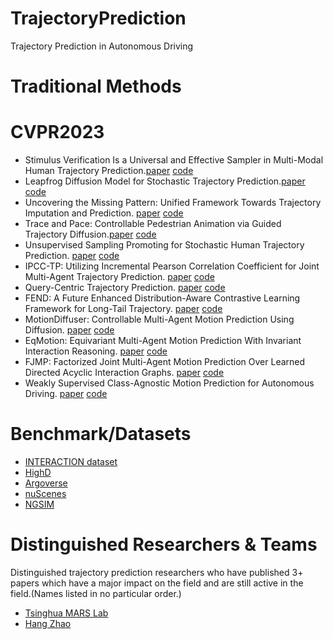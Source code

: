 # TrajectoryPrediction
Trajectory Prediction in Autonomous Driving

# Traditional Methods

# CVPR2023
- Stimulus Verification Is a Universal and Effective Sampler in Multi-Modal Human Trajectory Prediction.[paper](https://openaccess.thecvf.com/content/CVPR2023/html/Sun_Stimulus_Verification_Is_a_Universal_and_Effective_Sampler_in_Multi-Modal_CVPR_2023_paper.html) [code]()
- Leapfrog Diffusion Model for Stochastic Trajectory Prediction.[paper](https://openaccess.thecvf.com/content/CVPR2023/html/Mao_Leapfrog_Diffusion_Model_for_Stochastic_Trajectory_Prediction_CVPR_2023_paper.htmlhttps://openaccess.thecvf.com/content/CVPR2023/html/Mao_Leapfrog_Diffusion_Model_for_Stochastic_Trajectory_Prediction_CVPR_2023_paper.html) [code](https://github.com/MediaBrain-SJTU/LED)
- Uncovering the Missing Pattern: Unified Framework Towards Trajectory Imputation and Prediction. [paper](https://openaccess.thecvf.com/content/CVPR2023/html/Xu_Uncovering_the_Missing_Pattern_Unified_Framework_Towards_Trajectory_Imputation_and_CVPR_2023_paper.html) [code]()
- Trace and Pace: Controllable Pedestrian Animation via Guided Trajectory Diffusion.[paper](https://openaccess.thecvf.com/content/CVPR2023/html/Rempe_Trace_and_Pace_Controllable_Pedestrian_Animation_via_Guided_Trajectory_Diffusion_CVPR_2023_paper.html) [code]()
- Unsupervised Sampling Promoting for Stochastic Human Trajectory Prediction. [paper](https://openaccess.thecvf.com/content/CVPR2023/html/Chen_Unsupervised_Sampling_Promoting_for_Stochastic_Human_Trajectory_Prediction_CVPR_2023_paper.html) [code]()
- IPCC-TP: Utilizing Incremental Pearson Correlation Coefficient for Joint Multi-Agent Trajectory Prediction. [paper](https://openaccess.thecvf.com/content/CVPR2023/html/Zhu_IPCC-TP_Utilizing_Incremental_Pearson_Correlation_Coefficient_for_Joint_Multi-Agent_Trajectory_CVPR_2023_paper.html) [code]()
- Query-Centric Trajectory Prediction. [paper](https://openaccess.thecvf.com/content/CVPR2023/html/Zhou_Query-Centric_Trajectory_Prediction_CVPR_2023_paper.html) [code]()
- FEND: A Future Enhanced Distribution-Aware Contrastive Learning Framework for Long-Tail Trajectory. [paper](https://openaccess.thecvf.com/content/CVPR2023/html/Wang_FEND_A_Future_Enhanced_Distribution-Aware_Contrastive_Learning_Framework_for_Long-Tail_CVPR_2023_paper.html) [code]()
- MotionDiffuser: Controllable Multi-Agent Motion Prediction Using Diffusion. [paper](https://openaccess.thecvf.com/content/CVPR2023/html/Jiang_MotionDiffuser_Controllable_Multi-Agent_Motion_Prediction_Using_Diffusion_CVPR_2023_paper.html) [code]()
- EqMotion: Equivariant Multi-Agent Motion Prediction With Invariant Interaction Reasoning. [paper](https://openaccess.thecvf.com/content/CVPR2023/html/Xu_EqMotion_Equivariant_Multi-Agent_Motion_Prediction_With_Invariant_Interaction_Reasoning_CVPR_2023_paper.htmlhttps://openaccess.thecvf.com/content/CVPR2023/html/Xu_EqMotion_Equivariant_Multi-Agent_Motion_Prediction_With_Invariant_Interaction_Reasoning_CVPR_2023_paper.html) [code]()
- FJMP: Factorized Joint Multi-Agent Motion Prediction Over Learned Directed Acyclic Interaction Graphs. [paper](https://openaccess.thecvf.com/content/CVPR2023/html/Rowe_FJMP_Factorized_Joint_Multi-Agent_Motion_Prediction_Over_Learned_Directed_Acyclic_CVPR_2023_paper.html) [code]()
- Weakly Supervised Class-Agnostic Motion Prediction for Autonomous Driving. [paper](https://openaccess.thecvf.com/content/CVPR2023/html/Li_Weakly_Supervised_Class-Agnostic_Motion_Prediction_for_Autonomous_Driving_CVPR_2023_paper.html) [code]()

# Benchmark/Datasets
- [INTERACTION dataset](http://www.interaction-dataset.com/)
- [HighD](https://www.highd-dataset.com/)
- [Argoverse](https://www.argoverse.org/)
- [nuScenes](https://www.nuscenes.org/)
- [NGSIM](https://ops.fhwa.dot.gov/trafficanalysistools/ngsim.htm)

#  Distinguished Researchers & Teams
Distinguished trajectory prediction researchers who have published 3+ papers which have a major impact on the field and are still active in the field.(Names listed in no particular order.)
- [Tsinghua MARS Lab](https://github.com/Tsinghua-MARS-Lab)
- [Hang Zhao](https://hangzhaomit.github.io/)


